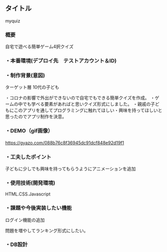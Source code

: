 ## タイトル
myquiz


### 概要
自宅で遊べる簡単ゲーム4択クイズ

### ・本番環境(デプロイ先　テストアカウント＆ID)

### ・制作背景(意図)
ターゲット層
10代の子ども

・コロナの影響で外出ができないので自宅でもできる簡単クイズを作成。
・ゲームの中でも学べる要素があればと思いクイズ形式にしました。
・親戚の子どもにこのアプリを通してプログラミングに触れてほしい・興味を持ってほしいと思ったのでアプリ制作を決意。


### ・DEMO（gif画像）
https://gyazo.com/088b76c8f36945dc91dcf848e92d19f1
　
### ・工夫したポイント
子どもに少しでも興味を持ってもらうようにアニメーションを追加


### ・使用技術(開発環境)
HTML.CSS.Javascript

### ・課題や今後実装したい機能
ログイン機能の追加

問題を増やしてランキング形式にしたい。

### ・DB設計

